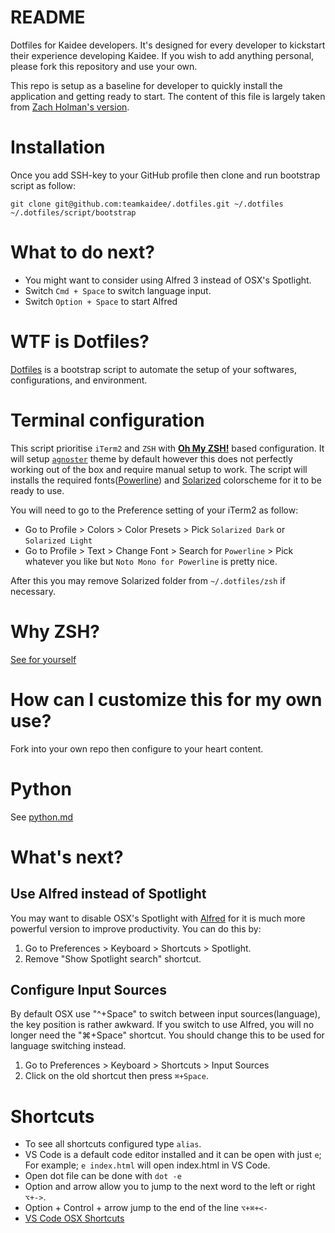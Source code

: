 # README

Dotfiles for Kaidee developers. It's designed for every developer to kickstart their experience developing Kaidee. If you wish to add anything personal, please fork this repository and use your own.

This repo is setup as a baseline for developer to quickly install the application and getting ready to start. The content of this file is largely taken from [Zach Holman's version](https://github.com/holman/dotfiles).

# Installation

Once you add SSH-key to your GitHub profile then clone and run bootstrap script as follow:

```
git clone git@github.com:teamkaidee/.dotfiles.git ~/.dotfiles
~/.dotfiles/script/bootstrap
```

# What to do next?

- You might want to consider using Alfred 3 instead of OSX's Spotlight.
- Switch `Cmd + Space` to switch language input.
- Switch `Option + Space` to start Alfred

# WTF is Dotfiles?

[Dotfiles](https://dotfiles.github.io/) is a bootstrap script to automate the setup of your softwares, configurations, and environment.

# Terminal configuration

This script prioritise `iTerm2` and `ZSH` with [**Oh My ZSH!**](https://github.com/robbyrussell/oh-my-zsh) based configuration. It will setup [`agnoster`](https://github.com/agnoster/agnoster-zsh-theme) theme by default however this does not perfectly working out of the box and require manual setup to work. The script will installs the required fonts([Powerline](https://github.com/powerline/fonts)) and [Solarized](https://ethanschoonover.com/solarized/) colorscheme for it to be ready to use.

You will need to go to the Preference setting of your iTerm2 as follow:

- Go to Profile > Colors > Color Presets > Pick `Solarized Dark` or `Solarized Light`
- Go to Profile > Text > Change Font > Search for `Powerline` > Pick whatever you like but `Noto Mono for Powerline` is pretty nice.

After this you may remove Solarized folder from `~/.dotfiles/zsh` if necessary.

# Why ZSH?

[See for yourself](https://www.slideshare.net/jaguardesignstudio/why-zsh-is-cooler-than-your-shell-16194692?ref=http://zpalexander.com/switching-to-zsh/)

# How can I customize this for my own use?

Fork into your own repo then configure to your heart content.

# Python

See [python.md](python.md)

# What's next?

## Use Alfred instead of Spotlight

You may want to disable OSX's Spotlight with [Alfred](https://www.alfredapp.com/) for it is much more powerful version to improve productivity. You can do this by:

1. Go to Preferences > Keyboard > Shortcuts > Spotlight.
2. Remove "Show Spotlight search" shortcut.

## Configure Input Sources

By default OSX use "^+Space" to switch between input sources(language), the key position is rather awkward. If you switch to use Alfred, you will no longer need the "⌘+Space" shortcut. You should change this to be used for language switching instead.

1. Go to Preferences > Keyboard > Shortcuts > Input Sources
2. Click on the old shortcut then press `⌘+Space`.

# Shortcuts

- To see all shortcuts configured type `alias`.
- VS Code is a default code editor installed and it can be open with just `e`; For example; `e index.html` will open index.html in VS Code. 
- Open dot file can be done with `dot -e`
- Option and arrow allow you to jump to the next word to the left or right `⌥+->`.
- Option + Control + arrow jump to the end of the line `⌥+⌘+<-`
- [VS Code OSX Shortcuts](https://code.visualstudio.com/shortcuts/keyboard-shortcuts-macos.pdf)
